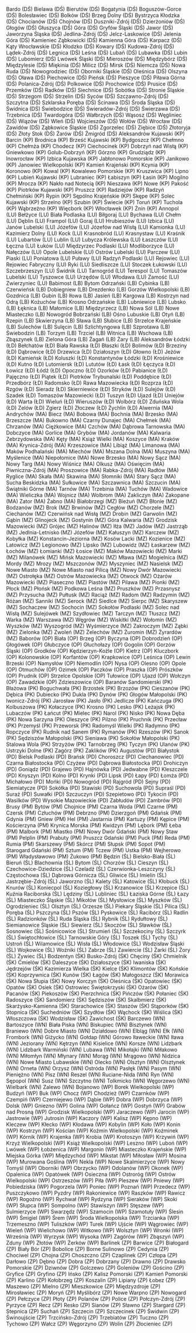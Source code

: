 Bardo (DŚ)
Bielawa (DŚ)
Bierutów (DŚ)
Bogatynia (DŚ)
Boguszów-Gorce (DŚ)
Bolesławiec (DŚ)
Bolków (DŚ)
Brzeg Dolny (DŚ)
Bystrzyca Kłodzka (DŚ)
Chocianów (DŚ)
Chojnów (DŚ)
Duszniki-Zdrój (DŚ)
Dzierżoniów (DŚ)
Głogów (DŚ)
Głuszyca (DŚ)
Góra (DŚ)
Gryfów Śląski (DŚ)
Jawor (DŚ)
Jaworzyna Śląska (DŚ)
Jedlina-Zdrój (DŚ)
Jelcz-Laskowice (DŚ)
Jelenia Góra (DŚ)
Kamieniec Ząbkowicki (DŚ)
Kamienna Góra (DŚ)
Karpacz (DŚ)
Kąty Wrocławskie (DŚ)
Kłodzko (DŚ)
Kowary (DŚ)
Kudowa-Zdrój (DŚ)
Lądek-Zdrój (DŚ)
Legnica (DŚ)
Leśna (DŚ)
Lubań (DŚ)
Lubawka (DŚ)
Lubin (DŚ)
Lubomierz (DŚ)
Lwówek Śląski (DŚ)
Mieroszów (DŚ)
Międzybórz (DŚ)
Międzylesie (DŚ)
Miękinia (DŚ)
Milicz (DŚ)
Mirsk (DŚ)
Niemcza (DŚ)
Nowa Ruda (DŚ)
Nowogrodziec (DŚ)
Oborniki Śląskie (DŚ)
Oleśnica (DŚ)
Olszyna (DŚ)
Oława (DŚ)
Piechowice (DŚ)
Pieńsk (DŚ)
Pieszyce (DŚ)
Piława Górna (DŚ)
Polanica-Zdrój (DŚ)
Polkowice (DŚ)
Prochowice (DŚ)
Prusice (DŚ)
Przemków (DŚ)
Radków (DŚ)
Siechnice (DŚ)
Sobótka (DŚ)
Stronie Śląskie (DŚ)
Strzegom (DŚ)
Strzelin (DŚ)
Syców (DŚ)
Szczawno-Zdrój (DŚ)
Szczytna (DŚ)
Szklarska Poręba (DŚ)
Ścinawa (DŚ)
Środa Śląska (DŚ)
Świdnica (DŚ)
Świebodzice (DŚ)
Świeradów-Zdrój (DŚ)
Świerzawa (DŚ)
Trzebnica (DŚ)
Twardogóra (DŚ)
Wałbrzych (DŚ)
Wąsosz (DŚ)
Węgliniec (DŚ)
Wiązów (DŚ)
Wleń (DŚ)
Wojcieszów (DŚ)
Wołów (DŚ)
Wrocław (DŚ)
Zawidów (DŚ)
Ząbkowice Śląskie (DŚ)
Zgorzelec (DŚ)
Ziębice (DŚ)
Złotoryja (DŚ)
Złoty Stok (DŚ)
Żarów (DŚ)
Żmigród (DŚ)
Aleksandrów Kujawski (KP)
Barcin (KP)
Brodnica (KP)
Brześć Kujawski (KP)
Bydgoszcz (KP)
Chełmno (KP)
Chełmża (KP)
Chodecz (KP)
Ciechocinek (KP)
Dobrzyń nad Wisłą (KP)
Gniewkowo (KP)
Golub-Dobrzyń (KP)
Górzno (KP)
Grudziądz (KP)
Inowrocław (KP)
Izbica Kujawska (KP)
Jabłonowo Pomorskie (KP)
Janikowo (KP)
Janowiec Wielkopolski (KP)
Kamień Krajeński (KP)
Kcynia (KP)
Koronowo (KP)
Kowal (KP)
Kowalewo Pomorskie (KP)
Kruszwica (KP)
Lipno (KP)
Lubień Kujawski (KP)
Lubraniec (KP)
Łabiszyn (KP)
Łasin (KP)
Mogilno (KP)
Mrocza (KP)
Nakło nad Notecią (KP)
Nieszawa (KP)
Nowe (KP)
Pakość (KP)
Piotrków Kujawski (KP)
Pruszcz (KP)
Radziejów (KP)
Radzyń Chełmiński (KP)
Rypin (KP)
Sępólno Krajeńskie (KP)
Skępe (KP)
Solec Kujawski (KP)
Strzelno (KP)
Szubin (KP)
Świecie (KP)
Toruń (KP)
Tuchola (KP)
Wąbrzeźno (KP)
Więcbork (KP)
Włocławek (KP)
Żnin (KP)
Annopol (LU)
Bełżyce (LU)
Biała Podlaska (LU)
Biłgoraj (LU)
Bychawa (LU)
Chełm (LU)
Dęblin (LU)
Frampol (LU)
Goraj (LU)
Hrubieszów (LU)
Izbica (LU)
Janów Lubelski (LU)
Józefów (LU)
Józefów nad Wisłą (LU)
Kamionka (LU)
Kazimierz Dolny (LU)
Kock (LU)
Krasnobród (LU)
Krasnystaw (LU)
Kraśnik (LU)
Lubartów (LU)
Lublin (LU)
Lubycza Królewska (LU)
Łaszczów (LU)
Łęczna (LU)
Łuków (LU)
Międzyrzec Podlaski (LU)
Modliborzyce (LU)
Nałęczów (LU)
Opole Lubelskie (LU)
Ostrów Lubelski (LU)
Parczew (LU)
Piaski (LU)
Poniatowa (LU)
Puławy (LU)
Radzyń Podlaski (LU)
Rejowiec (LU)
Rejowiec Fabryczny (LU)
Ryki (LU)
Siedliszcze (LU)
Stoczek Łukowski (LU)
Szczebrzeszyn (LU)
Świdnik (LU)
Tarnogród (LU)
Terespol (LU)
Tomaszów Lubelski (LU)
Tyszowce (LU)
Urzędów (LU)
Włodawa (LU)
Zamość (LU)
Zwierzyniec (LU)
Babimost (LB)
Bytom Odrzański (LB)
Cybinka (LB)
Czerwieńsk (LB)
Dobiegniew (LB)
Drezdenko (LB)
Gorzów Wielkopolski (LB)
Gozdnica (LB)
Gubin (LB)
Iłowa (LB)
Jasień (LB)
Kargowa (LB)
Kostrzyn nad Odrą (LB)
Kożuchów (LB)
Krosno Odrzańskie (LB)
Lubniewice (LB)
Lubsko (LB)
Łęknica (LB)
Małomice (LB)
Międzyrzecz (LB)
Nowa Sól (LB)
Nowe Miasteczko (LB)
Nowogród Bobrzański (LB)
Ośno Lubuskie (LB)
Otyń (LB)
Rzepin (LB)
Skwierzyna (LB)
Sława (LB)
Słubice (LB)
Strzelce Krajeńskie (LB)
Sulechów (LB)
Sulęcin (LB)
Szlichtyngowa (LB)
Szprotawa (LB)
Świebodzin (LB)
Torzym (LB)
Trzciel (LB)
Witnica (LB)
Wschowa (LB)
Zbąszynek (LB)
Zielona Góra (LB)
Żagań (LB)
Żary (LB)
Aleksandrów Łódzki (ŁD)
Bełchatów (ŁD)
Biała Rawska (ŁD)
Błaszki (ŁD)
Bolimów (ŁD)
Brzeziny (ŁD)
Dąbrowice (ŁD)
Drzewica (ŁD)
Działoszyn (ŁD)
Głowno (ŁD)
Jeżów (ŁD)
Kamieńsk (ŁD)
Koluszki (ŁD)
Konstantynów Łódzki (ŁD)
Krośniewice (ŁD)
Kutno (ŁD)
Lutomiersk (ŁD)
Lututów (ŁD)
Łask (ŁD)
Łęczyca (ŁD)
Łowicz (ŁD)
Łódź (ŁD)
Opoczno (ŁD)
Ozorków (ŁD)
Pabianice (ŁD)
Pajęczno (ŁD)
Piątek (ŁD)
Piotrków Trybunalski (ŁD)
Poddębice (ŁD)
Przedbórz (ŁD)
Radomsko (ŁD)
Rawa Mazowiecka (ŁD)
Rozprza (ŁD)
Rzgów (ŁD)
Sieradz (ŁD)
Skierniewice (ŁD)
Stryków (ŁD)
Sulejów (ŁD)
Szadek (ŁD)
Tomaszów Mazowiecki (ŁD)
Tuszyn (ŁD)
Ujazd (ŁD)
Uniejów (ŁD)
Warta (ŁD)
Wieluń (ŁD)
Wieruszów (ŁD)
Wolbórz (ŁD)
Zduńska Wola (ŁD)
Zelów (ŁD)
Zgierz (ŁD)
Złoczew (ŁD)
Żychlin (ŁD)
Alwernia (MA)
Andrychów (MA)
Biecz (MA)
Bobowa (MA)
Bochnia (MA)
Brzesko (MA)
Brzeszcze (MA)
Bukowno (MA)
Czarny Dunajec (MA)
Chełmek (MA)
Chrzanów (MA)
Ciężkowice (MA)
Czchów (MA)
Dąbrowa Tarnowska (MA)
Dobczyce (MA)
Gorlice (MA)
Grybów (MA)
Jordanów (MA)
Kalwaria Zebrzydowska (MA)
Kęty (MA)
Książ Wielki (MA)
Koszyce (MA)
Kraków (MA)
Krynica-Zdrój (MA)
Krzeszowice (MA)
Libiąż (MA)
Limanowa (MA)
Maków Podhalański (MA)
Miechów (MA)
Mszana Dolna (MA)
Muszyna (MA)
Myślenice (MA)
Niepołomice (MA)
Nowe Brzesko (MA)
Nowy Sącz (MA)
Nowy Targ (MA)
Nowy Wiśnicz (MA)
Olkusz (MA)
Oświęcim (MA)
Piwniczna-Zdrój (MA)
Proszowice (MA)
Rabka-Zdrój (MA)
Radłów (MA)
Ryglice (MA)
Skała (MA)
Skawina (MA)
Słomniki (MA)
Stary Sącz (MA)
Sucha Beskidzka (MA)
Sułkowice (MA)
Szczawnica (MA)
Szczucin (MA)
Świątniki Górne (MA)
Tarnów (MA)
Trzebinia (MA)
Tuchów (MA)
Wadowice (MA)
Wieliczka (MA)
Wojnicz (MA)
Wolbrom (MA)
Zakliczyn (MA)
Zakopane (MA)
Zator (MA)
Żabno (MA)
Białobrzegi (MZ)
Bieżuń (MZ)
Błonie (MZ)
Bodzanów (MZ)
Brok (MZ)
Brwinów (MZ)
Cegłów (MZ)
Chorzele (MZ)
Ciechanów (MZ)
Czerwińsk nad Wisłą (MZ)
Drobin (MZ)
Garwolin (MZ)
Gąbin (MZ)
Glinojeck (MZ)
Gostynin (MZ)
Góra Kalwaria (MZ)
Grodzisk Mazowiecki (MZ)
Grójec (MZ)
Halinów (MZ)
Iłża (MZ)
Jadów (MZ)
Jastrząb (MZ)
Jedlnia-Letnisko (MZ)
Józefów (MZ)
Kałuszyn (MZ)
Karczew (MZ)
Kobyłka (MZ)
Konstancin-Jeziorna (MZ)
Kosów Lacki (MZ)
Kozienice (MZ)
Latowicz (MZ)
Legionowo (MZ)
Lipsko (MZ)
Lubowidz (MZ)
Łaskarzew (MZ)
Łochów (MZ)
Łomianki (MZ)
Łosice (MZ)
Maków Mazowiecki (MZ)
Marki (MZ)
Milanówek (MZ)
Mińsk Mazowiecki (MZ)
Mława (MZ)
Mogielnica (MZ)
Mordy (MZ)
Mrozy (MZ)
Mszczonów (MZ)
Myszyniec (MZ)
Nasielsk (MZ)
Nowe Miasto (MZ)
Nowe Miasto nad Pilicą (MZ)
Nowy Dwór Mazowiecki (MZ)
Ostrołęka (MZ)
Ostrów Mazowiecka (MZ)
Otwock (MZ)
Ożarów Mazowiecki (MZ)
Piaseczno (MZ)
Piastów (MZ)
Pilawa (MZ)
Pionki (MZ)
Płock (MZ)
Płońsk (MZ)
Podkowa Leśna (MZ)
Pruszków (MZ)
Przasnysz (MZ)
Przysucha (MZ)
Pułtusk (MZ)
Raciąż (MZ)
Radom (MZ)
Radzymin (MZ)
Różan (MZ)
Sanniki (MZ)
Serock (MZ)
Siedlce (MZ)
Sierpc (MZ)
Skaryszew (MZ)
Sochaczew (MZ)
Sochocin (MZ)
Sokołów Podlaski (MZ)
Solec nad Wisłą (MZ)
Sulejówek (MZ)
Szydłowiec (MZ)
Tarczyn (MZ)
Tłuszcz (MZ)
Warka (MZ)
Warszawa (MZ)
Węgrów (MZ)
Wiskitki (MZ)
Wołomin (MZ)
Wyszków (MZ)
Wyszogród (MZ)
Wyśmierzyce (MZ)
Zakroczym (MZ)
Ząbki (MZ)
Zielonka (MZ)
Zwoleń (MZ)
Żelechów (MZ)
Żuromin (MZ)
Żyrardów (MZ)
Baborów (OP)
Biała (OP)
Brzeg (OP)
Byczyna (OP)
Dobrodzień (OP)
Głogówek (OP)
Głubczyce (OP)
Głuchołazy (OP)
Gogolin (OP)
Gorzów Śląski (OP)
Grodków (OP)
Kędzierzyn-Koźle (OP)
Kietrz (OP)
Kluczbork (OP)
Kolonowskie (OP)
Korfantów (OP)
Krapkowice (OP)
Leśnica (OP)
Lewin Brzeski (OP)
Namysłów (OP)
Niemodlin (OP)
Nysa (OP)
Olesno (OP)
Opole (OP)
Otmuchów (OP)
Ozimek (OP)
Paczków (OP)
Praszka (OP)
Prószków (OP)
Prudnik (OP)
Strzelce Opolskie (OP)
Tułowice (OP)
Ujazd (OP)
Wołczyn (OP)
Zawadzkie (OP)
Zdzieszowice (OP)
Baranów Sandomierski (PK)
Błażowa (PK)
Boguchwała (PK)
Brzostek (PK)
Brzozów (PK)
Cieszanów (PK)
Dębica (PK)
Dubiecko (PK)
Dukla (PK)
Dynów (PK)
Głogów Małopolski (PK)
Iwonicz-Zdrój (PK)
Jarosław (PK)
Jasło (PK)
Jedlicze (PK)
Kańczuga (PK)
Kolbuszowa (PK)
Kołaczyce (PK)
Krosno (PK)
Lesko (PK)
Leżajsk (PK)
Lubaczów (PK)
Łańcut (PK)
Mielec (PK)
Narol (PK)
Nisko (PK)
Nowa Dęba (PK)
Nowa Sarzyna (PK)
Oleszyce (PK)
Pilzno (PK)
Pruchnik (PK)
Przecław (PK)
Przemyśl (PK)
Przeworsk (PK)
Radomyśl Wielki (PK)
Radymno (PK)
Ropczyce (PK)
Rudnik nad Sanem (PK)
Rymanów (PK)
Rzeszów (PK)
Sanok (PK)
Sędziszów Małopolski (PK)
Sieniawa (PK)
Sokołów Małopolski (PK)
Stalowa Wola (PK)
Strzyżów (PK)
Tarnobrzeg (PK)
Tyczyn (PK)
Ulanów (PK)
Ustrzyki Dolne (PK)
Zagórz (PK)
Zaklików (PK)
Augustów (PD)
Białystok (PD)
Bielsk Podlaski (PD)
Brańsk (PD)
Choroszcz (PD)
Ciechanowiec (PD)
Czarna Białostocka (PD)
Czyżew (PD)
Dąbrowa Białostocka (PD)
Drohiczyn (PD)
Goniądz (PD)
Grajewo (PD)
Hajnówka (PD)
Jedwabne (PD)
Kleszczele (PD)
Knyszyn (PD)
Kolno (PD)
Krynki (PD)
Lipsk (PD)
Łapy (PD)
Łomża (PD)
Michałowo (PD)
Mońki (PD)
Nowogród (PD)
Rajgród (PD)
Sejny (PD)
Siemiatycze (PD)
Sokółka (PD)
Stawiski (PD)
Suchowola (PD)
Supraśl (PD)
Suraż (PD)
Suwałki (PD)
Szczuczyn (PD)
Szepietowo (PD)
Tykocin (PD)
Wasilków (PD)
Wysokie Mazowieckie (PD)
Zabłudów (PD)
Zambrów (PD)
Brusy (PM)
Bytów (PM)
Chojnice (PM)
Czarna Woda (PM)
Czarne (PM)
Czersk (PM)
Człuchów (PM)
Debrzno (PM)
Dzierzgoń (PM)
Gdańsk (PM)
Gdynia (PM)
Gniew (PM)
Hel (PM)
Jastarnia (PM)
Kartuzy (PM)
Kępice (PM)
Kościerzyna (PM)
Krynica Morska (PM)
Kwidzyn (PM)
Lębork (PM)
Łeba (PM)
Malbork (PM)
Miastko (PM)
Nowy Dwór Gdański (PM)
Nowy Staw (PM)
Pelplin (PM)
Prabuty (PM)
Pruszcz Gdański (PM)
Puck (PM)
Reda (PM)
Rumia (PM)
Skarszewy (PM)
Skórcz (PM)
Słupsk (PM)
Sopot (PM)
Starogard Gdański (PM)
Sztum (PM)
Tczew (PM)
Ustka (PM)
Wejherowo (PM)
Władysławowo (PM)
Żukowo (PM)
Będzin (ŚL)
Bielsko-Biała (ŚL)
Bieruń (ŚL)
Blachownia (ŚL)
Bytom (ŚL)
Chorzów (ŚL)
Cieszyn (ŚL)
Czechowice-Dziedzice (ŚL)
Czeladź (ŚL)
Czerwionka-Leszczyny (ŚL)
Częstochowa (ŚL)
Dąbrowa Górnicza (ŚL)
Gliwice (ŚL)
Imielin (ŚL)
Jastrzębie-Zdrój (ŚL)
Jaworzno (ŚL)
Kalety (ŚL)
Katowice (ŚL)
Kłobuck (ŚL)
Knurów (ŚL)
Koniecpol (ŚL)
Koziegłowy (ŚL)
Krzanowice (ŚL)
Krzepice (ŚL)
Kuźnia Raciborska (ŚL)
Lędziny (ŚL)
Lubliniec (ŚL)
Łaziska Górne (ŚL)
Łazy (ŚL)
Miasteczko Śląskie (ŚL)
Mikołów (ŚL)
Mysłowice (ŚL)
Myszków (ŚL)
Ogrodzieniec (ŚL)
Olsztyn (ŚL)
Orzesze (ŚL)
Piekary Śląskie (ŚL)
Pilica (ŚL)
Poręba (ŚL)
Pszczyna (ŚL)
Pszów (ŚL)
Pyskowice (ŚL)
Racibórz (ŚL)
Radlin (ŚL)
Radzionków (ŚL)
Ruda Śląska (ŚL)
Rybnik (ŚL)
Rydułtowy (ŚL)
Siemianowice Śląskie (ŚL)
Siewierz (ŚL)
Skoczów (ŚL)
Sławków (ŚL)
Sosnowiec (ŚL)
Sośnicowice (ŚL)
Strumień (ŚL)
Szczekociny (ŚL)
Szczyrk (ŚL)
Świętochłowice (ŚL)
Tarnowskie Góry (ŚL)
Toszek (ŚL)
Tychy (ŚL)
Ustroń (ŚL)
Wilamowice (ŚL)
Wisła (ŚL)
Włodowice (ŚL)
Wodzisław Śląski (ŚL)
Wojkowice (ŚL)
Woźniki (ŚL)
Zabrze (ŚL)
Zawiercie (ŚL)
Żarki (ŚL)
Żory (ŚL)
Żywiec (ŚL)
Bodzentyn (ŚK)
Busko-Zdrój (ŚK)
Chęciny (ŚK)
Chmielnik (ŚK)
Ćmielów (ŚK)
Daleszyce (ŚK)
Działoszyce (ŚK)
Iwaniska (ŚK)
Jędrzejów (ŚK)
Kazimierza Wielka (ŚK)
Kielce (ŚK)
Klimontów (ŚK)
Końskie (ŚK)
Koprzywnica (ŚK)
Kunów (ŚK)
Łagów (ŚK)
Małogoszcz (ŚK)
Morawica (ŚK)
Nowa Słupia (ŚK)
Nowy Korczyn (ŚK)
Oleśnica (ŚK)
Opatowiec (ŚK)
Opatów (ŚK)
Osiek (ŚK)
Ostrowiec Świętokrzyski (ŚK)
Ożarów (ŚK)
Pacanów (ŚK)
Piekoszów (ŚK)
Pierzchnica (ŚK)
Pińczów (ŚK)
Połaniec (ŚK)
Radoszyce (ŚK)
Sandomierz (ŚK)
Sędziszów (ŚK)
Skalbmierz (ŚK)
Skarżysko-Kamienna (ŚK)
Starachowice (ŚK)
Staszów (ŚK)
Stąporków (ŚK)
Stopnica (ŚK)
Suchedniów (ŚK)
Szydłów (ŚK)
Wąchock (ŚK)
Wiślica (ŚK)
Włoszczowa (ŚK)
Wodzisław (ŚK)
Zawichost (ŚK)
Barczewo (WN)
Bartoszyce (WN)
Biała Piska (WN)
Biskupiec (WN)
Bisztynek (WN)
Braniewo (WN)
Dobre Miasto (WN)
Działdowo (WN)
Elbląg (WN)
Ełk (WN)
Frombork (WN)
Giżycko (WN)
Gołdap (WN)
Górowo Iławeckie (WN)
Iława (WN)
Jeziorany (WN)
Kętrzyn (WN)
Kisielice (WN)
Korsze (WN)
Lidzbark (WN)
Lidzbark Warmiński (WN)
Lubawa (WN)
Mikołajki (WN)
Miłakowo (WN)
Miłomłyn (WN)
Młynary (WN)
Morąg (WN)
Mrągowo (WN)
Nidzica (WN)
Nowe Miasto Lubawskie (WN)
Olecko (WN)
Olsztyn (WN)
Olsztynek (WN)
Orneta (WN)
Orzysz (WN)
Ostróda (WN)
Pasłęk (WN)
Pasym (WN)
Pieniężno (WN)
Pisz (WN)
Reszel (WN)
Ruciane-Nida (WN)
Ryn (WN)
Sępopol (WN)
Susz (WN)
Szczytno (WN)
Tolkmicko (WN)
Węgorzewo (WN)
Wielbark (WN)
Zalewo (WN)
Bojanowo (WP)
Borek Wielkopolski (WP)
Budzyń (WP)
Buk (WP)
Chocz (WP)
Chodzież (WP)
Czarnków (WP)
Czempiń (WP)
Czerniejewo (WP)
Dąbie (WP)
Dobra (WP)
Dobrzyca (WP)
Dolsk (WP)
Gniezno (WP)
Golina (WP)
Gołańcz (WP)
Gostyń (WP)
Grabów nad Prosną (WP)
Grodzisk Wielkopolski (WP)
Jaraczewo (WP)
Jarocin (WP)
Jastrowie (WP)
Jutrosin (WP)
Kaczory (WP)
Kalisz (WP)
Kępno (WP)
Kleczew (WP)
Kłecko (WP)
Kłodawa (WP)
Kobylin (WP)
Koło (WP)
Konin (WP)
Kostrzyn (WP)
Kościan (WP)
Koźmin Wielkopolski (WP)
Koźminek (WP)
Kórnik (WP)
Krajenka (WP)
Krobia (WP)
Krotoszyn (WP)
Krzywiń (WP)
Krzyż Wielkopolski (WP)
Książ Wielkopolski (WP)
Leszno (WP)
Luboń (WP)
Lwówek (WP)
Łobżenica (WP)
Margonin (WP)
Miasteczko Krajeńskie (WP)
Miejska Górka (WP)
Międzychód (WP)
Mikstat (WP)
Miłosław (WP)
Mosina (WP)
Murowana Goślina (WP)
Nekla (WP)
Nowe Skalmierzyce (WP)
Nowy Tomyśl (WP)
Oborniki (WP)
Obrzycko (WP)
Odolanów (WP)
Okonek (WP)
Opalenica (WP)
Opatówek (WP)
Osieczna (WP)
Ostroróg (WP)
Ostrów Wielkopolski (WP)
Ostrzeszów (WP)
Piła (WP)
Pleszew (WP)
Pniewy (WP)
Pobiedziska (WP)
Pogorzela (WP)
Poniec (WP)
Poznań (WP)
Przedecz (WP)
Puszczykowo (WP)
Pyzdry (WP)
Rakoniewice (WP)
Raszków (WP)
Rawicz (WP)
Rogoźno (WP)
Rychwał (WP)
Rydzyna (WP)
Sieraków (WP)
Skoki (WP)
Słupca (WP)
Sompolno (WP)
Stawiszyn (WP)
Stęszew (WP)
Sulmierzyce (WP)
Swarzędz (WP)
Szamocin (WP)
Szamotuły (WP)
Ślesin (WP)
Śmigiel (WP)
Śrem (WP)
Środa Wielkopolska (WP)
Trzcianka (WP)
Trzemeszno (WP)
Tuliszków (WP)
Turek (WP)
Ujście (WP)
Wągrowiec (WP)
Wieleń (WP)
Wielichowo (WP)
Witkowo (WP)
Wolsztyn (WP)
Wronki (WP)
Września (WP)
Wyrzysk (WP)
Wysoka (WP)
Zagórów (WP)
Zbąszyń (WP)
Zduny (WP)
Złotów (WP)
Żerków (WP)
Barlinek (ZP)
Barwice (ZP)
Białogard (ZP)
Biały Bór (ZP)
Bobolice (ZP)
Borne Sulinowo (ZP)
Cedynia (ZP)
Chociwel (ZP)
Chojna (ZP)
Choszczno (ZP)
Czaplinek (ZP)
Człopa (ZP)
Darłowo (ZP)
Dębno (ZP)
Dobra (ZP)
Dobrzany (ZP)
Drawno (ZP)
Drawsko Pomorskie (ZP)
Dziwnów (ZP)
Golczewo (ZP)
Goleniów (ZP)
Gościno (ZP)
Gryfice (ZP)
Gryfino (ZP)
Ińsko (ZP)
Kalisz Pomorski (ZP)
Kamień Pomorski (ZP)
Karlino (ZP)
Kołobrzeg (ZP)
Koszalin (ZP)
Lipiany (ZP)
Łobez (ZP)
Maszewo (ZP)
Mielno (ZP)
Mieszkowice (ZP)
Międzyzdroje (ZP)
Mirosławiec (ZP)
Moryń (ZP)
Myślibórz (ZP)
Nowe Warpno (ZP)
Nowogard (ZP)
Pełczyce (ZP)
Płoty (ZP)
Polanów (ZP)
Police (ZP)
Połczyn-Zdrój (ZP)
Pyrzyce (ZP)
Recz (ZP)
Resko (ZP)
Sianów (ZP)
Sławno (ZP)
Stargard (ZP)
Stepnica (ZP)
Suchań (ZP)
Szczecin (ZP)
Szczecinek (ZP)
Świdwin (ZP)
Świnoujście (ZP)
Trzcińsko-Zdrój (ZP)
Trzebiatów (ZP)
Tuczno (ZP)
Tychowo (ZP)
Wałcz (ZP)
Węgorzyno (ZP)
Wolin (ZP)
Złocieniec (ZP)